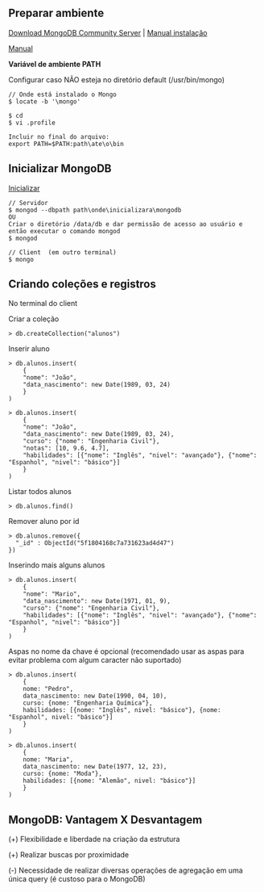 ## Preparar ambiente

[Download MongoDB Community Server](https://www.mongodb.com/try/download/community) | [Manual instalação](https://docs.mongodb.com/manual/administration/install-community/)

[Manual](https://docs.mongodb.com/manual/)

**Variável de ambiente PATH**

Configurar caso NÃO esteja no diretório default (/usr/bin/mongo)

	// Onde está instalado o Mongo
	$ locate -b '\mongo'

	$ cd
	$ vi .profile
	
	Incluir no final do arquivo:
	export PATH=$PATH:path\ate\o\bin

## Inicializar MongoDB

[Inicializar](https://docs.mongodb.com/manual/tutorial/manage-mongodb-processes/)
	
	// Servidor
	$ mongod --dbpath path\onde\inicializara\mongodb	
	OU
	Criar o diretório /data/db e dar permissão de acesso ao usuário e então executar o comando mongod 
	$ mongod
	
	// Client  (em outro terminal)
	$ mongo	
	
## Criando coleções e registros

No terminal do client

Criar a coleção

	> db.createCollection("alunos")
	
Inserir aluno

	> db.alunos.insert(
		{
		"nome": "João",
		"data_nascimento": new Date(1989, 03, 24)
		}
	)	
	
	> db.alunos.insert(
		{
		"nome": "João",
		"data_nascimento": new Date(1989, 03, 24),
		"curso": {"nome": "Engenharia Civil"},
		"notas": [10, 9.6, 4.7],
		"habilidades": [{"nome": "Inglês", "nivel": "avançado"}, {"nome": "Espanhol", "nivel": "básico"}]
		}
	)
	
Listar todos alunos

	> db.alunos.find()
	
Remover aluno por id

	> db.alunos.remove({
	  "_id" : ObjectId("5f1804168c7a731623ad4d47")
	})
	
Inserindo mais alguns alunos

	> db.alunos.insert(
		{
		"nome": "Mario",
		"data_nascimento": new Date(1971, 01, 9),
		"curso": {"nome": "Engenharia Civil"},		
		"habilidades": [{"nome": "Inglês", "nivel": "avançado"}, {"nome": "Espanhol", "nivel": "básico"}]
		}
	)	
	
Aspas no nome da chave é opcional (recomendado usar as aspas para evitar problema com algum caracter não suportado)

	> db.alunos.insert(
		{
		nome: "Pedro",
		data_nascimento: new Date(1990, 04, 10),
		curso: {nome: "Engenharia Química"},		
		habilidades: [{nome: "Inglês", nivel: "básico"}, {nome: "Espanhol", nivel: "básico"}]
		}
	)
	
	> db.alunos.insert(
		{
		nome: "Maria",
		data_nascimento: new Date(1977, 12, 23),
		curso: {nome: "Moda"},		
		habilidades: [{nome: "Alemão", nivel: "básico"}]
		}
	)
	
	
## MongoDB: Vantagem X Desvantagem

(+) Flexibilidade e liberdade na criação da estrutura

(+) Realizar buscas por proximidade

(-) Necessidade de realizar diversas operações de agregação em uma única query (é custoso para o MongoDB)